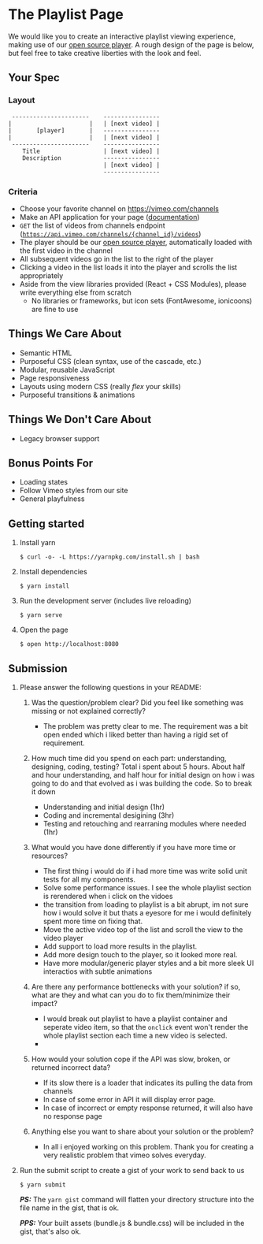 # The Playlist Page

We would like you to create an interactive playlist viewing experience, making use of our [open source player](https://developer.vimeo.com/player). A rough design of the page is below, but feel free to take creative liberties with the look and feel.

## Your Spec

### Layout

```
 ----------------------    ----------------
|                      |   | [next video] |
|       [player]       |   ----------------
|                      |   | [next video] |
 ----------------------    ----------------
    Title                  | [next video] |
    Description            ----------------
                           | [next video] |
                           ----------------
```

### Criteria
- Choose your favorite channel on https://vimeo.com/channels
- Make an API application for your page ([documentation](https://developer.vimeo.com/api/start))
- `GET` the list of videos from channels endpoint ([`https://api.vimeo.com/channels/{channel_id}/videos`](https://developer.vimeo.com/api/endpoints/channels#GET/channels/{channel_id}/videos))
- The player should be our [open source player](https://developer.vimeo.com/player), automatically loaded with the first video in the channel
- All subsequent videos go in the list to the right of the player
- Clicking a video in the list loads it into the player and scrolls the list appropriately
- Aside from the view libraries provided (React + CSS Modules), please write everything else from scratch
    - No libraries or frameworks, but icon sets (FontAwesome, ionicoons) are fine to use


## Things We Care About
- Semantic HTML
- Purposeful CSS (clean syntax, use of the cascade, etc.)
- Modular, reusable JavaScript
- Page responsiveness
- Layouts using modern CSS (really _flex_ your skills)
- Purposeful transitions & animations

## Things We Don't Care About
- Legacy browser support

## Bonus Points For
- Loading states
- Follow Vimeo styles from our site
- General playfulness

## Getting started

1. Install yarn
    ```
    $ curl -o- -L https://yarnpkg.com/install.sh | bash
    ```
2. Install dependencies
    ```
    $ yarn install
    ```
3. Run the development server (includes live reloading)
    ```
    $ yarn serve
    ```
4. Open the page
    ```
    $ open http://localhost:8080
    ```

## Submission

1. Please answer the following questions in your README:

    1. Was the question/problem clear? Did you feel like something was missing or not explained correctly?
        - The problem was pretty clear to me. The requirement was a bit open ended which i liked better than having a rigid set of requirement.

    2. How much time did you spend on each part: understanding, designing, coding, testing?
        Total i spent about 5 hours. About half and hour understanding, and half hour for initial design on how i was going to do and that evolved as i was building the code. So to break it down
         - Understanding and initial design (1hr)
         - Coding and incremental desigining (3hr)
         - Testing and retouching and rearraning modules where needed (1hr)

    3. What would you have done differently if you have more time or resources?
        - The first thing i would do if i had more time was write solid unit tests for all my components.
        - Solve some performance issues. I see the whole playlist section is rerendered when i click on the vidoes
        - the transition from loading to playlist is a bit abrupt, im not sure how i would solve it but thats a eyesore for me i would definitely 
          spent more time on fixing that.
        - Move the active video top of the list and scroll the view to the video player
        - Add support to load more results in the playlist.
        - Add more design touch to the player, so it looked more real.
        - Have more modular/generic player styles and a bit more sleek UI interactios with subtle animations

    4. Are there any performance bottlenecks with your solution? if so, what are they and what can you do to fix them/minimize their impact?
        - I would break out playlist to have a playlist container and seperate video item, so that the `onclick` event won't render the whole playlist section each time a new video is selected.
        - 

    5. How would your solution cope if the API was slow, broken, or returned incorrect data?
        - If its slow there is a loader that indicates its pulling the data from channels
        - In case of some error in API it will display error page.
        - In case of incorrect or empty response returned, it will also have no response page

    6. Anything else you want to share about your solution or the problem?
        - In all i enjoyed working on this problem. Thank you for creating a very realistic problem that vimeo solves everyday.

2. Run the submit script to create a gist of your work to send back to us

    ```
    $ yarn submit
    ```

    **_PS:_** The `yarn gist` command will flatten your directory structure into the file name in the gist, that is ok.

    **_PPS:_** Your built assets (bundle.js & bundle.css) will be included in the gist, that's also ok.
